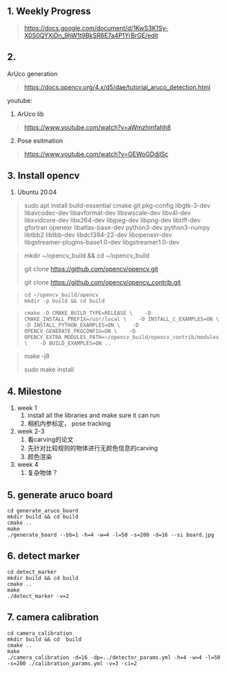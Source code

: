 ## 1. Weekly Progress

> https://docs.google.com/document/d/1KwS3K1Sy-X0S0QYXjDn_9hW1t9BkSR6E7a4P1YrBrGE/edit



## 2. 

ArUco generation

> https://docs.opencv.org/4.x/d5/dae/tutorial_aruco_detection.html

youtube:

1. ArUco lib

> https://www.youtube.com/watch?v=aWmzhmfahh8

2. Pose esitmation

> https://www.youtube.com/watch?v=GEWoGDdjlSc





## 3. Install opencv
   1. Ubuntu 20.04
   > sudo apt install build-essential cmake git pkg-config libgtk-3-dev \
    libavcodec-dev libavformat-dev libswscale-dev libv4l-dev \
    libxvidcore-dev libx264-dev libjpeg-dev libpng-dev libtiff-dev \
    gfortran openexr libatlas-base-dev python3-dev python3-numpy \
    libtbb2 libtbb-dev libdc1394-22-dev libopenexr-dev \
    libgstreamer-plugins-base1.0-dev libgstreamer1.0-dev

> mkdir ~/opencv_build && cd ~/opencv_build
>
> git clone https://github.com/opencv/opencv.git
>
> git clone https://github.com/opencv/opencv_contrib.git

>```
>cd ~/opencv_build/opencv
>mkdir -p build && cd build
>```

> ```
> cmake -D CMAKE_BUILD_TYPE=RELEASE \    -D CMAKE_INSTALL_PREFIX=/usr/local \    -D INSTALL_C_EXAMPLES=ON \    -D INSTALL_PYTHON_EXAMPLES=ON \    -D OPENCV_GENERATE_PKGCONFIG=ON \    -D OPENCV_EXTRA_MODULES_PATH=~/opencv_build/opencv_contrib/modules \    -D BUILD_EXAMPLES=ON ..
> ```

> make -j8
>
> sudo make install



## 4. Milestone

1. week 1
   1. install all the libraries and make sure it can run
   2. 相机内参标定， pose tracking
2. week 2-3
   1. 看carving的论文
   2. 先针对比较规则的物体进行无颜色信息的carving
   3. 颜色渲染
3. week 4
   1. 复杂物体？




## 5. generate aruco board
```
cd generate_aruco_board 
mkdir build && cd build 
cmake .. 
make 
./generate_board --bb=1 -h=4 -w=4 -l=50 -s=200 -d=16 --si board.jpg
```

## 6. detect marker

```
cd detect_marker 
mkdir build && cd build 
cmake .. 
make 
./detect_marker -v=2 
```

## 7. camera calibration

```
cd camera_calibration 
mkdir build && cd  build 
cmake .. 
make 
./camera_calibration -d=16 -dp=../detector_params.yml -h=4 -w=4 -l=50 -s=200 ./calibration_params.yml -v=3 -ci=2
```

